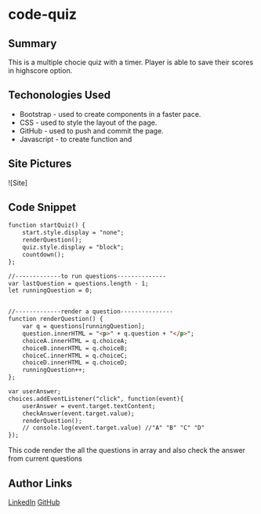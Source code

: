 # code-quiz

## Summary
This is a multiple chocie quiz with a timer. Player is able to save their scores in highscore option.

## Techonologies Used
- Bootstrap - used to create components in a faster pace.
- CSS - used to style the layout of the page.
- GitHub - used to push and commit the page.
- Javascript - to create function and 


## Site Pictures
![Site]

## Code Snippet
```html
function startQuiz() {
    start.style.display = "none";
    renderQuestion();
    quiz.style.display = "block";
    countdown();
};

//-------------to run questions--------------
var lastQuestion = questions.length - 1;
let runningQuestion = 0;


//-------------render a question---------------
function renderQuestion() {
    var q = questions[runningQuestion];
    question.innerHTML = "<p>" + q.question + "</p>";
    choiceA.innerHTML = q.choiceA;
    choiceB.innerHTML = q.choiceB;
    choiceC.innerHTML = q.choiceC;
    choiceD.innerHTML = q.choiceD;
    runningQuestion++;
};

var userAnswer;
choices.addEventListener("click", function(event){
    userAnswer = event.target.textContent;
    checkAnswer(event.target.value);
    renderQuestion();
    // console.log(event.target.value) //"A" "B" "C" "D"
});

```
This code render the all the questions in array and also check the answer from current questions

## Author Links
[LinkedIn](www.linkedin.com/in/tu-tai-le-2a9646139)
[GitHub](https://github.com/TaiLe96)